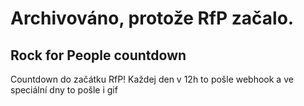 # Archivováno, protože RfP začalo.

## Rock for People countdown

 Countdown do začátku RfP! Každej den v 12h to pošle webhook a ve speciální dny to pošle i gif
